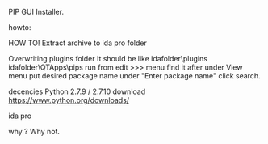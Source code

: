 PIP GUI Installer.

howto:

HOW TO!
Extract archive to ida pro folder

Overwriting plugins folder
It should be like
idafolder\plugins
idafolder\QTApps\pips
run from edit >>> menu
find it after under View menu
put desired package name under "Enter package name" click search.


decencies
 Python 2.7.9 / 2.7.10
download https://www.python.org/downloads/

ida pro

why ?
Why not.
